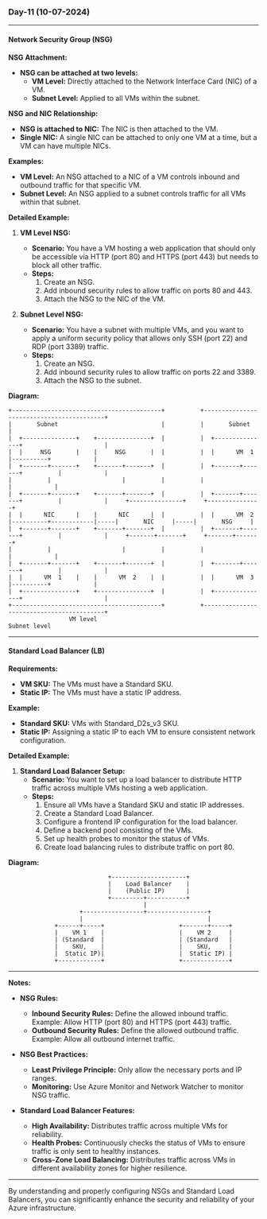 ### Day-11 (10-07-2024)

---

#### Network Security Group (NSG)

**NSG Attachment:**
- **NSG can be attached at two levels:**
  - **VM Level:** Directly attached to the Network Interface Card (NIC) of a VM.
  - **Subnet Level:** Applied to all VMs within the subnet.

**NSG and NIC Relationship:**
- **NSG is attached to NIC:** The NIC is then attached to the VM.
- **Single NIC:** A single NIC can be attached to only one VM at a time, but a VM can have multiple NICs.

**Examples:**
- **VM Level:** An NSG attached to a NIC of a VM controls inbound and outbound traffic for that specific VM.
- **Subnet Level:** An NSG applied to a subnet controls traffic for all VMs within that subnet.

**Detailed Example:**

1. **VM Level NSG:**
   - **Scenario:** You have a VM hosting a web application that should only be accessible via HTTP (port 80) and HTTPS (port 443) but needs to block all other traffic.
   - **Steps:**
     1. Create an NSG.
     2. Add inbound security rules to allow traffic on ports 80 and 443.
     3. Attach the NSG to the NIC of the VM.
  
2. **Subnet Level NSG:**
   - **Scenario:** You have a subnet with multiple VMs, and you want to apply a uniform security policy that allows only SSH (port 22) and RDP (port 3389) traffic.
   - **Steps:**
     1. Create an NSG.
     2. Add inbound security rules to allow traffic on ports 22 and 3389.
     3. Attach the NSG to the subnet.

**Diagram:**

```plaintext
+------------------------------------------+          +------------------------------------------+      
|       Subnet                             |          |       Subnet                             |
|  +---------------+    +---------------+  |          |  +---------------+                       |
|  |     NSG       |    |     NSG       |  |          |  |      VM  1    |----------+            |
|  +-------+-------+    +-------+-------+  |          |  +-------+-------+          |            |
|          |                    |          |          |                             |            |
|  +-------+-------+    +-------+-------+  |          |  +-------+-------+          |            |     +---------------+     +---------------+
|  |      NIC      |    |      NIC      |  |          |  |      VM  2    |----------+------------|-----|       NIC     |-----|       NSG     |
|  +-------+-------+    +-------+-------+  |          |  +-------+-------+          |            |     +-------+-------+     +-------+-------+
|          |                    |          |          |                             |            |
|  +-------+-------+    +-------+-------+  |          |  +-------+-------+          |            |
|  |      VM  1    |    |      VM  2    |  |          |  |      VM  3    |----------+            |
|  +---------------+    +---------------+  |          |  +---------------+                       |
+------------------------------------------+          +------------------------------------------+
                 VM level                                                                Subnet level

```

---

#### Standard Load Balancer (LB)

**Requirements:**
- **VM SKU:** The VMs must have a Standard SKU.
- **Static IP:** The VMs must have a static IP address.

**Example:**
- **Standard SKU:** VMs with Standard_D2s_v3 SKU.
- **Static IP:** Assigning a static IP to each VM to ensure consistent network configuration.

**Detailed Example:**

1. **Standard Load Balancer Setup:**
   - **Scenario:** You want to set up a load balancer to distribute HTTP traffic across multiple VMs hosting a web application.
   - **Steps:**
     1. Ensure all VMs have a Standard SKU and static IP addresses.
     2. Create a Standard Load Balancer.
     3. Configure a frontend IP configuration for the load balancer.
     4. Define a backend pool consisting of the VMs.
     5. Set up health probes to monitor the status of VMs.
     6. Create load balancing rules to distribute traffic on port 80.

**Diagram:**

```plaintext
                            +---------------------+
                            |    Load Balancer    |
                            |    (Public IP)      |
                            +---------+-----------+
                                      |
                    +-----------------+-----------------+
                    |                                   |
             +------+-----+                     +-------+-----+
             |    VM 1    |                     |    VM 2     |
             | (Standard  |                     | (Standard   |
             |    SKU,    |                     |    SKU,     |
             |  Static IP)|                     |  Static IP) |
             +------------+                     +-------------+
```

---

**Notes:**

- **NSG Rules:**
  - **Inbound Security Rules:** Define the allowed inbound traffic. Example: Allow HTTP (port 80) and HTTPS (port 443) traffic.
  - **Outbound Security Rules:** Define the allowed outbound traffic. Example: Allow all outbound internet traffic.

- **NSG Best Practices:**
  - **Least Privilege Principle:** Only allow the necessary ports and IP ranges.
  - **Monitoring:** Use Azure Monitor and Network Watcher to monitor NSG traffic.

- **Standard Load Balancer Features:**
  - **High Availability:** Distributes traffic across multiple VMs for reliability.
  - **Health Probes:** Continuously checks the status of VMs to ensure traffic is only sent to healthy instances.
  - **Cross-Zone Load Balancing:** Distributes traffic across VMs in different availability zones for higher resilience.

---

By understanding and properly configuring NSGs and Standard Load Balancers, you can significantly enhance the security and reliability of your Azure infrastructure.
